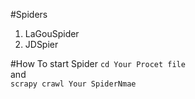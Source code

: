 #Spiders

1. LaGouSpider
2. JDSpier

#How To start Spider
`cd Your Procet file`  
and  
`scrapy crawl Your SpiderNmae`
	
